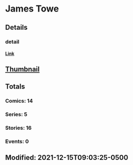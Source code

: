 # James  Towe 
## Details
### detail
#### [Link](http://marvel.com/comics/creators/13561/james_towe?utm_campaign=apiRef&utm_source=225578a89fc76f3d20fbffda5d17a88d)
## [Thumbnail](http://i.annihil.us/u/prod/marvel/i/mg/b/40/image_not_available.jpg)
## Totals
### Comics: 14
### Series: 5
### Stories: 16
### Events: 0
## Modified: 2021-12-15T09:03:25-0500